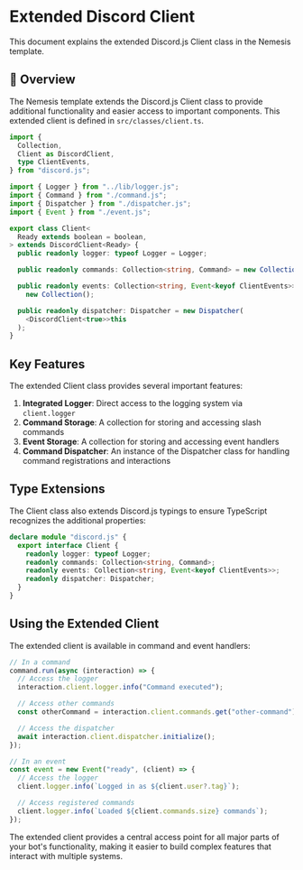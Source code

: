 # Extended Discord Client

This document explains the extended Discord.js Client class in the Nemesis template.

## 🤖 Overview

The Nemesis template extends the Discord.js Client class to provide additional functionality and easier access to important components. This extended client is defined in `src/classes/client.ts`.

```typescript
import {
  Collection,
  Client as DiscordClient,
  type ClientEvents,
} from "discord.js";

import { Logger } from "../lib/logger.js";
import { Command } from "./command.js";
import { Dispatcher } from "./dispatcher.js";
import { Event } from "./event.js";

export class Client<
  Ready extends boolean = boolean,
> extends DiscordClient<Ready> {
  public readonly logger: typeof Logger = Logger;

  public readonly commands: Collection<string, Command> = new Collection();

  public readonly events: Collection<string, Event<keyof ClientEvents>> =
    new Collection();

  public readonly dispatcher: Dispatcher = new Dispatcher(
    <DiscordClient<true>>this
  );
}
```

## Key Features

The extended Client class provides several important features:

1. **Integrated Logger**: Direct access to the logging system via `client.logger`
2. **Command Storage**: A collection for storing and accessing slash commands
3. **Event Storage**: A collection for storing and accessing event handlers
4. **Command Dispatcher**: An instance of the Dispatcher class for handling command registrations and interactions

## Type Extensions

The Client class also extends Discord.js typings to ensure TypeScript recognizes the additional properties:

```typescript
declare module "discord.js" {
  export interface Client {
    readonly logger: typeof Logger;
    readonly commands: Collection<string, Command>;
    readonly events: Collection<string, Event<keyof ClientEvents>>;
    readonly dispatcher: Dispatcher;
  }
}
```

## Using the Extended Client

The extended client is available in command and event handlers:

```typescript
// In a command
command.run(async (interaction) => {
  // Access the logger
  interaction.client.logger.info("Command executed");

  // Access other commands
  const otherCommand = interaction.client.commands.get("other-command");

  // Access the dispatcher
  await interaction.client.dispatcher.initialize();
});

// In an event
const event = new Event("ready", (client) => {
  // Access the logger
  client.logger.info(`Logged in as ${client.user?.tag}`);

  // Access registered commands
  client.logger.info(`Loaded ${client.commands.size} commands`);
});
```

The extended client provides a central access point for all major parts of your bot's functionality, making it easier to build complex features that interact with multiple systems.

